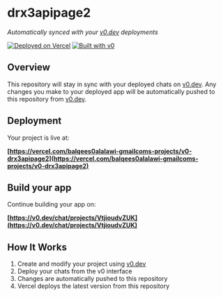 # drx3apipage2

*Automatically synced with your [v0.dev](https://v0.dev) deployments*

[![Deployed on Vercel](https://img.shields.io/badge/Deployed%20on-Vercel-black?style=for-the-badge&logo=vercel)](https://vercel.com/balqees0alalawi-gmailcoms-projects/v0-drx3apipage2)
[![Built with v0](https://img.shields.io/badge/Built%20with-v0.dev-black?style=for-the-badge)](https://v0.dev/chat/projects/VtjioudvZUK)

## Overview

This repository will stay in sync with your deployed chats on [v0.dev](https://v0.dev).
Any changes you make to your deployed app will be automatically pushed to this repository from [v0.dev](https://v0.dev).

## Deployment

Your project is live at:

**[https://vercel.com/balqees0alalawi-gmailcoms-projects/v0-drx3apipage2](https://vercel.com/balqees0alalawi-gmailcoms-projects/v0-drx3apipage2)**

## Build your app

Continue building your app on:

**[https://v0.dev/chat/projects/VtjioudvZUK](https://v0.dev/chat/projects/VtjioudvZUK)**

## How It Works

1. Create and modify your project using [v0.dev](https://v0.dev)
2. Deploy your chats from the v0 interface
3. Changes are automatically pushed to this repository
4. Vercel deploys the latest version from this repository